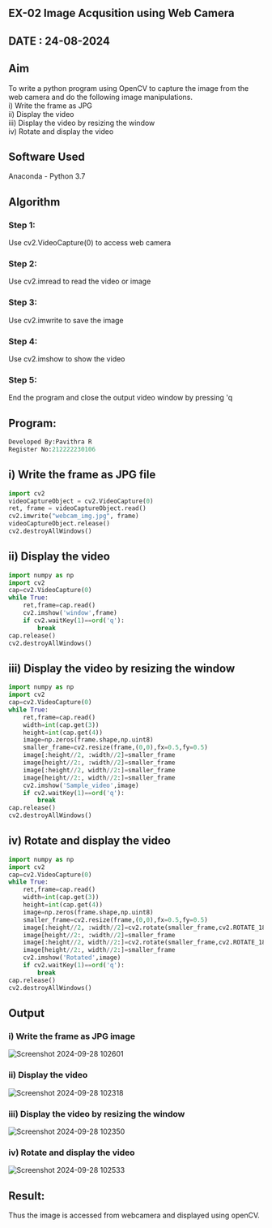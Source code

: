 ## EX-02 Image Acqusition using Web Camera
## DATE : 24-08-2024
## Aim
To write a python program using OpenCV to capture the image from the web camera and do the following image manipulations.<br>
i) Write the frame as JPG <br>
ii) Display the video <br>
iii) Display the video by resizing the window <br>
iv) Rotate and display the video

## Software Used
Anaconda - Python 3.7

## Algorithm
### Step 1:
Use cv2.VideoCapture(0) to access web camera

### Step 2:
Use cv2.imread to read the video or image

### Step 3:
Use cv2.imwrite to save the image

### Step 4:
Use cv2.imshow to show the video

### Step 5:
End the program and close the output video window by pressing 'q

## Program:
``` Python
Developed By:Pavithra R
Register No:212222230106
```
## i) Write the frame as JPG file
```py
import cv2
videoCaptureObject = cv2.VideoCapture(0)
ret, frame = videoCaptureObject.read()
cv2.imwrite("webcam_img.jpg", frame)
videoCaptureObject.release()
cv2.destroyAllWindows()
```
## ii) Display the video
```py
import numpy as np
import cv2
cap=cv2.VideoCapture(0)
while True:
    ret,frame=cap.read()
    cv2.imshow('window',frame)
    if cv2.waitKey(1)==ord('q'):
        break
cap.release()
cv2.destroyAllWindows()
```
## iii) Display the video by resizing the window
```py
import numpy as np
import cv2
cap=cv2.VideoCapture(0)
while True:
    ret,frame=cap.read()
    width=int(cap.get(3))
    height=int(cap.get(4))
    image=np.zeros(frame.shape,np.uint8)
    smaller_frame=cv2.resize(frame,(0,0),fx=0.5,fy=0.5)
    image[:height//2, :width//2]=smaller_frame
    image[height//2:, :width//2]=smaller_frame
    image[:height//2, width//2:]=smaller_frame
    image[height//2:, width//2:]=smaller_frame
    cv2.imshow('Sample_video',image)
    if cv2.waitKey(1)==ord('q'):
        break
cap.release()
cv2.destroyAllWindows()
```
## iv) Rotate and display the video
```py
import numpy as np
import cv2
cap=cv2.VideoCapture(0)
while True:
    ret,frame=cap.read()
    width=int(cap.get(3))
    height=int(cap.get(4))
    image=np.zeros(frame.shape,np.uint8)
    smaller_frame=cv2.resize(frame,(0,0),fx=0.5,fy=0.5)
    image[:height//2, :width//2]=cv2.rotate(smaller_frame,cv2.ROTATE_180)
    image[height//2:, :width//2]=smaller_frame
    image[:height//2, width//2:]=cv2.rotate(smaller_frame,cv2.ROTATE_180)
    image[height//2:, width//2:]=smaller_frame
    cv2.imshow('Rotated',image)
    if cv2.waitKey(1)==ord('q'):
        break
cap.release()
cv2.destroyAllWindows()
```
## Output

### i) Write the frame as JPG image

![Screenshot 2024-09-28 102601](https://github.com/user-attachments/assets/e1b8260f-b830-4d27-80f1-cc65feeac342)

### ii) Display the video

![Screenshot 2024-09-28 102318](https://github.com/user-attachments/assets/eac8be39-8dae-411b-a302-ab52695e20ec)

### iii) Display the video by resizing the window

![Screenshot 2024-09-28 102350](https://github.com/user-attachments/assets/c368570f-3a93-45bd-97cb-2b1fa8f80c54)


### iv) Rotate and display the video
![Screenshot 2024-09-28 102533](https://github.com/user-attachments/assets/49aa373b-1073-4b12-b81a-c7da2d9ddb88)

## Result:
Thus the image is accessed from webcamera and displayed using openCV.
